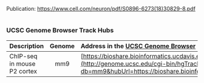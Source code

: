 Publication: https://www.cell.com/neuron/pdf/S0896-6273(18)30829-8.pdf

#

### UCSC Genome Browser Track Hubs



| Description                                   | Genome  | Address in the [UCSC Genome Browser](https://genome.ucsc.edu/cgi-bin/hgHubConnect) URL Track Hub page   |
| :---                                          | :---:   | :---        |
| ChIP-seq in mouse P2 cortex             | mm9     | [https://bioshare.bioinformatics.ucdavis.edu/bioshare/download/5n5qgzj3865i50p/Tbr1_mm9.P2.txt](http://genome.ucsc.edu/cgi-bin/hgTracks?db=mm9&hubUrl=https://bioshare.bioinformatics.ucdavis.edu/bioshare/download/5n5qgzj3865i50p/Tbr1_mm9.P2.txt)  |



